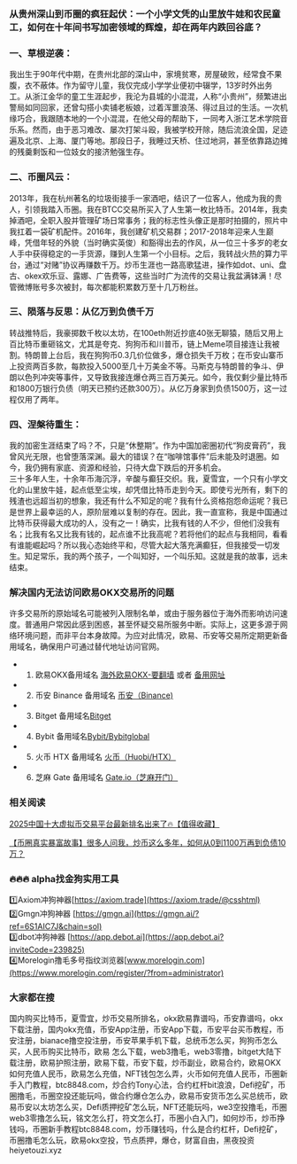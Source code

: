 ### 从贵州深山到币圈的疯狂起伏：一个小学文凭的山里放牛娃和农民童工，如何在十年间书写加密领域的辉煌，却在两年内跌回谷底？

### 一、草根逆袭：
我出生于90年代中期，在贵州北部的深山中，家境贫寒，房屋破败，经常食不果腹，衣不蔽体。作为留守儿童，我仅完成小学学业便初中辍学，13岁时外出务工。从浙江金华的童工生涯起步，我沦为县城的小混混，人称“小贵州”，频繁进出警局如同回家，还曾勾搭小卖铺老板娘，过着浑噩浪荡、得过且过的生活。一次机缘巧合，我跟随本地的一个小混混，在他父母的帮助下，一同考入浙江艺术学院音乐系。然而，由于恶习难改、屡次打架斗殴，我被学校开除，随后流浪全国，足迹遍及北京、上海、厦门等地。那段日子，我睡过天桥、住过地洞，甚至依靠路边摊的残羹剩饭和一位妓女的接济勉强生存。

### 二、币圈风云：
2013年，我在杭州著名的垃圾街接手一家酒吧，结识了一位客人，他成为我的贵人，引领我踏入币圈。我在BTCC交易所买入了人生第一枚比特币。2014年，我卖掉酒吧，全职入股并管理矿场日常事务；我的标志性头像正是那时拍摄的，照片中我扛着一袋矿机配件。2016年，我创建矿机交易群；2017-2018年迎来人生巅峰，凭借年轻的外貌（当时确实英俊）和豁得出去的作风，从一位三十多岁的老女人手中获得稳定的一手货源，赚到人生第一个小目标。之后，我转战火热的算力平台，通过“对赌”协议再赚数千万。炒币生涯也一路高歌猛进，操作如dot、uni、盘古、okex欢乐豆、露娜、广告费等，这些当时广为流传的交易让我盆满钵满！尽管微博账号多次被封，每次都能积累数万至十几万粉丝。

### 三、陨落与反思：从亿万到负债千万
转战推特后，我豪掷数千枚以太坊，在100eth附近抄底40张无聊猿，随后又用上百比特币重砸铭文，尤其是夸克、狗狗币和川普币，链上Meme项目接连让我被割。特朗普上台后，我在狗狗币0.3几价位做多，爆仓损失千万枚；在币安山寨币上投资两百多款，每款投入5000至几十万美金不等。马斯克与特朗普的争斗、伊朗以色列冲突等事件，又导致我接连爆仓两三百万美元。如今，我仅剩少量比特币和1800万银行负债（明天已预约还款300万）。从亿万身家到负债1500万，这一过程仅用了两年。

### 四、涅槃待重生：
我的加密生涯结束了吗？不，只是“休整期”。作为中国加密圈初代“狗皮膏药”，我曾风光无限，也曾堕落深渊。最大的错误？在“咖啡馆事件”后未能及时退圈。如今，我仍拥有家底、资源和经验，只待大盘下跌后的开多机会。  
三十多年人生，十余年币海沉浮，辛酸与癫狂交织。我，夏雪宜，一个只有小学文化的山里放牛娃，起点低至尘埃，却凭借比特币走到今天。即使亏光所有，剩下的残渣也远超当初的想象，我还有什么不知足的呢？我有什么资格抱怨命运呢？我已是世界上最幸运的人，原阶层难以复制的存在。因此，我一直宣称，我是中国通过比特币获得最大成功的人，没有之一！确实，比我有钱的人不少，但他们没我有名；比我有名又比我有钱的，起点谁不比我高呢？若将他们的起点与我相同，看看有谁能崛起吗？所以我心态始终平和，尽管大起大落充满癫狂，但我接受一切发生。知足常乐，我的两个孩子，一个叫知好，一个叫乐知。这就是我的故事，远未结束。

### 解决国内无法访问欧易OKX交易所的问题
许多交易所的原始域名可能被列入限制名单，或由于服务器位于海外而影响访问速度。普通用户常因此感到困惑，甚至怀疑交易所服务中断。实际上，这更多源于网络环境问题，而非平台本身故障。为应对此情况，欧易、币安等交易所定期更新备用域名，确保用户可通过替代地址访问官网。

- 1. 欧易OKX备用域名 [海外欧易OKX-要翻墙](https://www.okx.com/zh-hans/join/74873351) 或者 [备用网址](https://www.chouyi.world/zh-hans/join/74873351) 
- 2. 币安 Binance 备用域名 [币安（Binance)](https://accounts.binance.com/zh-CN/register?ref=36457687)
- 3. Bitget 备用域名[Bitget](https://www.bitget.com/zh-CN/referral/register?from=referral&clacCode=VRNEYUTR)
- 4. Bybit 备用域名[Bybit/Bybitglobal](https://www.bybitglobal.com/zh-MY/invite/?ref=VMKORMM)
- 5. 火币 HTX 备用域名 [火币（Huobi/HTX）](https://www.htx.com/invite/zh-cn/1f?invite_code=whf45223)
- 6. 芝麻 Gate 备用域名 [Gate.io（芝麻开门）](https://www.gate.io/zh/signup?ref_type=103&ref=A1ERAQ)

### 相关阅读
[2025中国十大虚拟币交易平台最新排名出来了🔥【值得收藏】](https://btc8848.com/top-10-exchanges/)

[【币圈真实暴富故事】很多人问我，炒币这么多年，如何从0到1100万再到负债10万？](https://heiyetouzi.xyz/biquanstory001/)

### 🔥🔥🔥 alpha找金狗实用工具
1️⃣Axiom冲狗神器[https://axiom.trade](https://axiom.trade/@csshtml)  
2️⃣Gmgn冲狗神器 [https://gmgn.ai](https://gmgn.ai/?ref=6S1AIC7J&chain=sol)  
3️⃣dbot冲狗神器 [https://app.debot.ai](https://app.debot.ai?inviteCode=239825)  
4️⃣Morelogin撸毛多号指纹浏览器[www.morelogin.com](https://www.morelogin.com/register/?from=administrator)  

### 大家都在搜
国内购买比特币，夏雪宜，炒币交易所排名，okx欧易靠谱吗，币安靠谱吗，okx下载注册，国内okx充值，币安App注册，币安App下载，币安平台买币教程，币安注册，bianace撸空投注册，币安苹果手机下载，总统币怎么买，狗狗币怎么买，人民币购买比特币，欧易 怎么下载，web3撸毛，web3零撸，bitget大陆下载注册，欧易护照注册，欧易下载，币安下载，炒币副业，欧易合约，欧易OKX如何充值人民币，欧易怎么充值，NFT钱包怎么弄，火币如何充值人民币，币圈新手入门教程，btc8848.com，炒合约Tony心法，合约杠杆bit浪浪，Defi挖矿，币圈撸毛，币圈空投还能玩吗，做合约爆仓怎么办，欧易币安货币怎么买总统币，欧易币安以太坊怎么买，Defi质押挖矿怎么玩，NFT还能玩吗，we3空投撸毛，币圈web3零撸怎么玩，铭文怎么打，符文怎么打，币圈小白入门，如何炒币，炒币挣钱吗，币圈新手教程btc8848.com，炒币赚钱吗，什么是合约杠杆，Defi挖矿，币圈撸毛怎么玩，欧易okx空投，节点质押，爆仓，财富自由，黑夜投资heiyetouzi.xyz